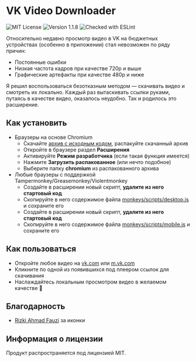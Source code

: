 # VK Video Downloader
![MIT License](https://img.shields.io/github/license/JustKappaMan/VK-Video-Downloader)
![Version 1.1.8](https://img.shields.io/badge/version-1.1.8-blue)
![Checked with ESLint](https://img.shields.io/badge/ESLint-checked-blueviolet)

Относительно недавно просмотр видео в VK на бюджетных устройствах (особенно в приложении) стал невозможен по ряду причин:
* Постоянные ошибки
* Низкая частота кадров при качестве 720p и выше
* Графические артефакты при качестве 480p и ниже

Я решил воспользоваться безотказным методом — скачивать видео и смотреть их локально. Каждый раз вытаскивать ссылки руками, путаясь в качестве видео, оказалось неудобно. Так и родилось это расширение.

## Как установить
* Браузеры на основе Chromium
  * Cкачайте [архив с исходным кодом](https://codeload.github.com/JustKappaMan/VK-Video-Downloader/zip/refs/heads/main), распакуйте скачанный архив
  * Откройте в браузере раздел __Расширения__
  * Активируйте __Режим разработчика__ (если такая функция имеется)
  * Нажмите __Загрузить распакованное__ (или нечто подобное)
  * Выберите папку __chromium__ из распакованного архива
* Любые браузеры с поддержкой Tampermonkey/Greasemonkey/Violentmonkey
  * Создайте в расширении новый скрипт, __удалите из него стартовый код__
  * Скопируйте в него содержимое файла [monkeys/scripts/desktop.js](https://github.com/JustKappaMan/VK-Video-Downloader/blob/main/monkeys/scripts/desktop.js) и сохраните его
  * Создайте в расширении новый скрипт, __удалите из него стартовый код__
  * Скопируйте в него содержимое файла [monkeys/scripts/mobile.js](https://github.com/JustKappaMan/VK-Video-Downloader/blob/main/monkeys/scripts/mobile.js) и сохраните его

## Как пользоваться
* Откройте любое видео на [vk.com](https://vk.com) или [m.vk.com](https://m.vk.com)
* Кликните по одной из появившихся под плеером ссылок для скачивания
* Наслаждайтесь локальным просмотром видео в желаемом качестве 🥳

## Благодарность
* [Rizki Ahmad Fauzi](https://www.flaticon.com/authors/rizki-ahmad-fauzi) за иконки

## Информация о лицензии
Продукт распространяется под лицензией MIT.
